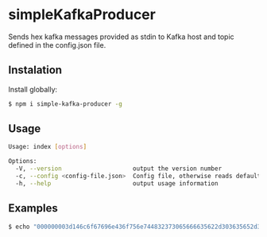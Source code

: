 # simpleKafkaProducer

Sends hex kafka messages provided as stdin to Kafka host and topic defined in the config.json file.

## Instalation

Install globally:
```sh
$ npm i simple-kafka-producer -g
```

## Usage

```sh
Usage: index [options]

Options:
  -V, --version                    output the version number
  -c, --config <config-file.json>  Config file, otherwise reads default one
  -h, --help                       output usage information
```

## Examples

```sh
$ echo "000000003d146c6f67696e436f756e744832373065666635622d303635652d343634322d386363622d3037333131326436393932370000" | simple-kafka-producer
```